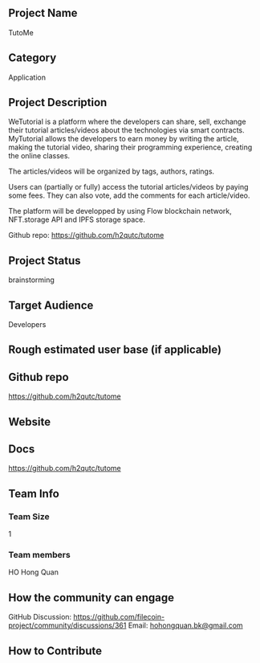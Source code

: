 
## Project Name <!-- Add your project name here"-->
TutoMe

## Category 
Application
## Project Description
WeTutorial is a platform where the developers can share, sell, exchange their tutorial articles/videos about the technologies via smart contracts. MyTutorial allows the developers to earn money by writing the article, making the tutorial video, sharing their programming experience, creating the online classes.

The articles/videos will be organized by tags, authors, ratings.

Users can (partially or fully) access the tutorial articles/videos by paying some fees. They can also vote, add the comments for each article/video.

The platform will be developped by using Flow blockchain network, NFT.storage API and IPFS storage space.

Github repo: https://github.com/h2qutc/tutome
## Project Status
brainstorming

## Target Audience
Developers

## Rough estimated user base (if applicable)

## Github repo
https://github.com/h2qutc/tutome

## Website

## Docs
https://github.com/h2qutc/tutome

## Team Info

### Team Size  
1
### Team members  
HO Hong Quan
## How the community can engage
GitHub Discussion: https://github.com/filecoin-project/community/discussions/361 
Email:  hohongquan.bk@gmail.com 

## How to Contribute
